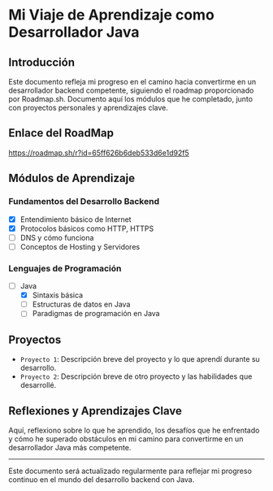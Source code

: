 # Mi Viaje de Aprendizaje como Desarrollador Java

## Introducción
Este documento refleja mi progreso en el camino hacia convertirme en un desarrollador backend competente, siguiendo el roadmap proporcionado por Roadmap.sh. Documento aquí los módulos que he completado, junto con proyectos personales y aprendizajes clave.

## Enlace del RoadMap
https://roadmap.sh/r?id=65ff626b6deb533d6e1d92f5

## Módulos de Aprendizaje

### Fundamentos del Desarrollo Backend
- [x] Entendimiento básico de Internet
- [x] Protocolos básicos como HTTP, HTTPS
- [ ] DNS y cómo funciona
- [ ] Conceptos de Hosting y Servidores

### Lenguajes de Programación
- [ ] Java
  - [x] Sintaxis básica
  - [ ] Estructuras de datos en Java
  - [ ] Paradigmas de programación en Java

## Proyectos
- `Proyecto 1`: Descripción breve del proyecto y lo que aprendí durante su desarrollo.
- `Proyecto 2`: Descripción breve de otro proyecto y las habilidades que desarrollé.

## Reflexiones y Aprendizajes Clave
Aquí, reflexiono sobre lo que he aprendido, los desafíos que he enfrentado y cómo he superado obstáculos en mi camino para convertirme en un desarrollador Java más competente.

---

Este documento será actualizado regularmente para reflejar mi progreso continuo en el mundo del desarrollo backend con Java.
